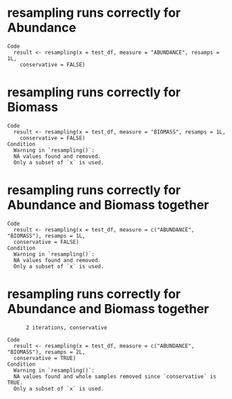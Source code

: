 # resampling runs correctly for Abundance

    Code
      result <- resampling(x = test_df, measure = "ABUNDANCE", resamps = 1L,
        conservative = FALSE)

# resampling runs correctly for Biomass

    Code
      result <- resampling(x = test_df, measure = "BIOMASS", resamps = 1L,
        conservative = FALSE)
    Condition
      Warning in `resampling()`:
      NA values found and removed.
      Only a subset of `x` is used.

# resampling runs correctly for Abundance and Biomass together

    Code
      result <- resampling(x = test_df, measure = c("ABUNDANCE", "BIOMASS"), resamps = 1L,
      conservative = FALSE)
    Condition
      Warning in `resampling()`:
      NA values found and removed.
      Only a subset of `x` is used.

# resampling runs correctly for Abundance and Biomass together
          2 iterations, conservative

    Code
      result <- resampling(x = test_df, measure = c("ABUNDANCE", "BIOMASS"), resamps = 2L,
      conservative = TRUE)
    Condition
      Warning in `resampling()`:
      NA values found and whole samples removed since `conservative` is TRUE.
      Only a subset of `x` is used.

